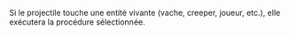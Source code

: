 Si le projectile touche une entité vivante (vache, creeper, joueur, etc.), elle exécutera la procédure sélectionnée.